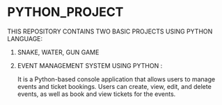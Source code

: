 # PYTHON_PROJECT
THIS REPOSITORY CONTAINS TWO BASIC PROJECTS USING PYTHON LANGUAGE:
1. SNAKE, WATER, GUN GAME
2. EVENT MANAGEMENT SYSTEM USING PYTHON :
   
   It is a Python-based console application that allows users to manage events and ticket bookings. Users can create, view, edit, and delete events, as well as book and view tickets for the events.
